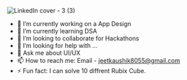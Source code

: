 ![LinkedIn cover - 3 (3)](https://user-images.githubusercontent.com/78296225/134130122-afff2559-6d30-4596-8a73-25b849ae7cbc.png)


- 🔭 I’m currently working on a App Design
- 🌱 I’m currently learning DSA
- 👯 I’m looking to collaborate for Hackathons
- 🤔 I’m looking for help with ...
- 💬 Ask me about UI/UX
- 📫 How to reach me: Email - jeetkaushik8055@gmail.com
- ⚡ Fun fact: I can solve 10 diffrent Rubix Cube.


